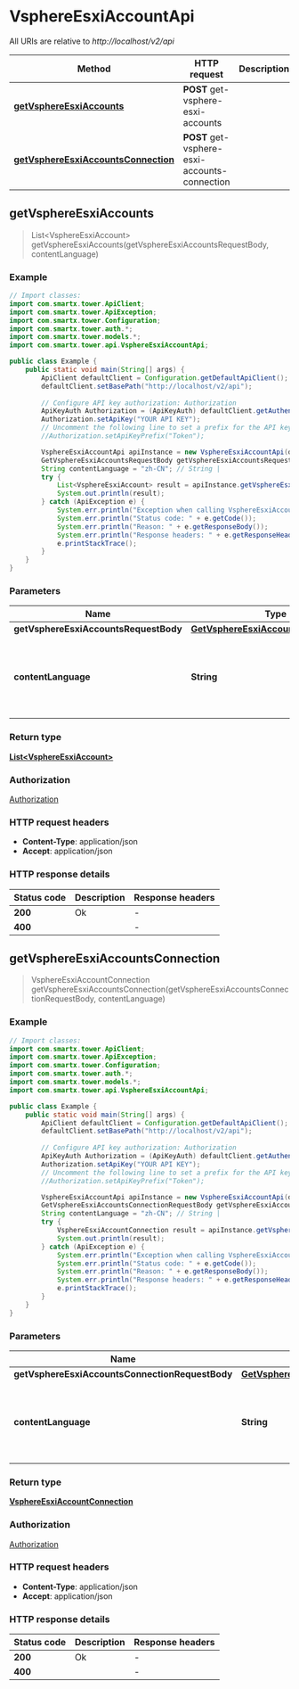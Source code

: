 # VsphereEsxiAccountApi

All URIs are relative to *http://localhost/v2/api*

Method | HTTP request | Description
------------- | ------------- | -------------
[**getVsphereEsxiAccounts**](VsphereEsxiAccountApi.md#getVsphereEsxiAccounts) | **POST** get-vsphere-esxi-accounts | 
[**getVsphereEsxiAccountsConnection**](VsphereEsxiAccountApi.md#getVsphereEsxiAccountsConnection) | **POST** get-vsphere-esxi-accounts-connection | 



## getVsphereEsxiAccounts

> List&lt;VsphereEsxiAccount&gt; getVsphereEsxiAccounts(getVsphereEsxiAccountsRequestBody, contentLanguage)



### Example

```java
// Import classes:
import com.smartx.tower.ApiClient;
import com.smartx.tower.ApiException;
import com.smartx.tower.Configuration;
import com.smartx.tower.auth.*;
import com.smartx.tower.models.*;
import com.smartx.tower.api.VsphereEsxiAccountApi;

public class Example {
    public static void main(String[] args) {
        ApiClient defaultClient = Configuration.getDefaultApiClient();
        defaultClient.setBasePath("http://localhost/v2/api");
        
        // Configure API key authorization: Authorization
        ApiKeyAuth Authorization = (ApiKeyAuth) defaultClient.getAuthentication("Authorization");
        Authorization.setApiKey("YOUR API KEY");
        // Uncomment the following line to set a prefix for the API key, e.g. "Token" (defaults to null)
        //Authorization.setApiKeyPrefix("Token");

        VsphereEsxiAccountApi apiInstance = new VsphereEsxiAccountApi(defaultClient);
        GetVsphereEsxiAccountsRequestBody getVsphereEsxiAccountsRequestBody = new GetVsphereEsxiAccountsRequestBody(); // GetVsphereEsxiAccountsRequestBody | 
        String contentLanguage = "zh-CN"; // String | 
        try {
            List<VsphereEsxiAccount> result = apiInstance.getVsphereEsxiAccounts(getVsphereEsxiAccountsRequestBody, contentLanguage);
            System.out.println(result);
        } catch (ApiException e) {
            System.err.println("Exception when calling VsphereEsxiAccountApi#getVsphereEsxiAccounts");
            System.err.println("Status code: " + e.getCode());
            System.err.println("Reason: " + e.getResponseBody());
            System.err.println("Response headers: " + e.getResponseHeaders());
            e.printStackTrace();
        }
    }
}
```

### Parameters


Name | Type | Description  | Notes
------------- | ------------- | ------------- | -------------
 **getVsphereEsxiAccountsRequestBody** | [**GetVsphereEsxiAccountsRequestBody**](GetVsphereEsxiAccountsRequestBody.md)|  |
 **contentLanguage** | **String**|  | [optional] [default to en-US] [enum: zh-CN, en-US]

### Return type

[**List&lt;VsphereEsxiAccount&gt;**](VsphereEsxiAccount.md)

### Authorization

[Authorization](../README.md#Authorization)

### HTTP request headers

- **Content-Type**: application/json
- **Accept**: application/json


### HTTP response details
| Status code | Description | Response headers |
|-------------|-------------|------------------|
| **200** | Ok |  -  |
| **400** |  |  -  |


## getVsphereEsxiAccountsConnection

> VsphereEsxiAccountConnection getVsphereEsxiAccountsConnection(getVsphereEsxiAccountsConnectionRequestBody, contentLanguage)



### Example

```java
// Import classes:
import com.smartx.tower.ApiClient;
import com.smartx.tower.ApiException;
import com.smartx.tower.Configuration;
import com.smartx.tower.auth.*;
import com.smartx.tower.models.*;
import com.smartx.tower.api.VsphereEsxiAccountApi;

public class Example {
    public static void main(String[] args) {
        ApiClient defaultClient = Configuration.getDefaultApiClient();
        defaultClient.setBasePath("http://localhost/v2/api");
        
        // Configure API key authorization: Authorization
        ApiKeyAuth Authorization = (ApiKeyAuth) defaultClient.getAuthentication("Authorization");
        Authorization.setApiKey("YOUR API KEY");
        // Uncomment the following line to set a prefix for the API key, e.g. "Token" (defaults to null)
        //Authorization.setApiKeyPrefix("Token");

        VsphereEsxiAccountApi apiInstance = new VsphereEsxiAccountApi(defaultClient);
        GetVsphereEsxiAccountsConnectionRequestBody getVsphereEsxiAccountsConnectionRequestBody = new GetVsphereEsxiAccountsConnectionRequestBody(); // GetVsphereEsxiAccountsConnectionRequestBody | 
        String contentLanguage = "zh-CN"; // String | 
        try {
            VsphereEsxiAccountConnection result = apiInstance.getVsphereEsxiAccountsConnection(getVsphereEsxiAccountsConnectionRequestBody, contentLanguage);
            System.out.println(result);
        } catch (ApiException e) {
            System.err.println("Exception when calling VsphereEsxiAccountApi#getVsphereEsxiAccountsConnection");
            System.err.println("Status code: " + e.getCode());
            System.err.println("Reason: " + e.getResponseBody());
            System.err.println("Response headers: " + e.getResponseHeaders());
            e.printStackTrace();
        }
    }
}
```

### Parameters


Name | Type | Description  | Notes
------------- | ------------- | ------------- | -------------
 **getVsphereEsxiAccountsConnectionRequestBody** | [**GetVsphereEsxiAccountsConnectionRequestBody**](GetVsphereEsxiAccountsConnectionRequestBody.md)|  |
 **contentLanguage** | **String**|  | [optional] [default to en-US] [enum: zh-CN, en-US]

### Return type

[**VsphereEsxiAccountConnection**](VsphereEsxiAccountConnection.md)

### Authorization

[Authorization](../README.md#Authorization)

### HTTP request headers

- **Content-Type**: application/json
- **Accept**: application/json


### HTTP response details
| Status code | Description | Response headers |
|-------------|-------------|------------------|
| **200** | Ok |  -  |
| **400** |  |  -  |

